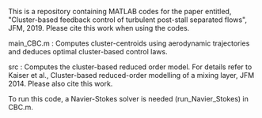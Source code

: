 This is a repository containing MATLAB codes for the paper entitled, 
"Cluster-based feedback control of turbulent post-stall separated flows", JFM, 2019. 
Please cite this work when using the codes.

main_CBC.m : Computes cluster-centroids using aerodynamic trajectories and deduces optimal cluster-based control laws. 
       
src : Computes the cluster-based reduced order model. For details refer to Kaiser et al., Cluster-based reduced-order modelling of a mixing layer, JFM 2014. Please also cite this work.

To run this code, a Navier-Stokes solver is needed (run_Navier_Stokes) in CBC.m. 



